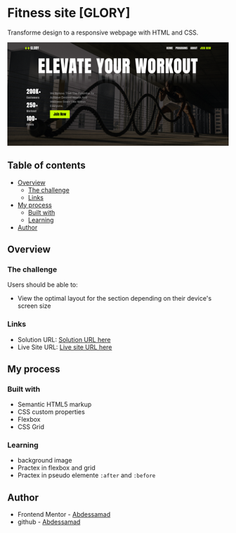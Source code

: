 # Fitness site [GLORY] 

Transforme  design to a responsive webpage with HTML and CSS.

![](./assets/Screenshot.png)

## Table of contents

- [Overview](#overview)
  - [The challenge](#the-challenge)
  - [Links](#links)
- [My process](#my-process)
  - [Built with](#built-with)
  - [Learning](#learning)
- [Author](#author)


## Overview

### The challenge

Users should be able to:

- View the optimal layout for the section depending on their device's screen size

### Links

- Solution URL: [Solution URL here](https://github.com/cd-wb/fitness-golry)
- Live Site URL: [Live site URL here](https://cd-wb.github.io/fitness-golry)

## My process

### Built with

- Semantic HTML5 markup
- CSS custom properties
- Flexbox
- CSS Grid

### Learning

- background image
- Practex in flexbox and grid
- Practex in pseudo elemente `:after` and `:before`

## Author

- Frontend Mentor - [Abdessamad](https://www.frontendmentor.io/profile/kop-left)
- github - [Abdessamad](https://www.github.com/cd-wb)
